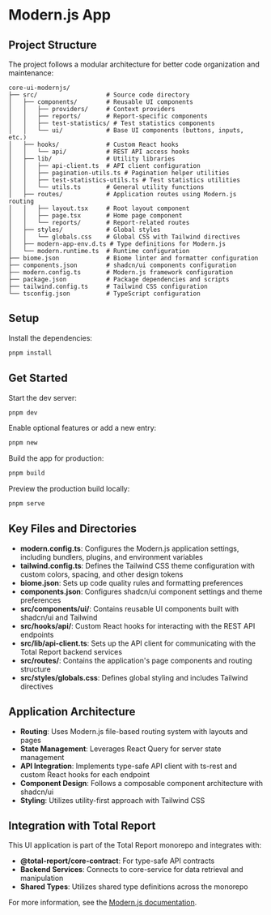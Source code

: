 # Modern.js App

## Project Structure

The project follows a modular architecture for better code organization and maintenance:

```
core-ui-modernjs/
├── src/                   # Source code directory
│   ├── components/        # Reusable UI components
│   │   ├── providers/     # Context providers
│   │   ├── reports/       # Report-specific components
│   │   ├── test-statistics/ # Test statistics components
│   │   └── ui/            # Base UI components (buttons, inputs, etc.)
│   ├── hooks/             # Custom React hooks
│   │   └── api/           # REST API access hooks
│   ├── lib/               # Utility libraries
│   │   ├── api-client.ts  # API client configuration
│   │   ├── pagination-utils.ts # Pagination helper utilities  
│   │   ├── test-statistics-utils.ts # Test statistics utilities
│   │   └── utils.ts       # General utility functions
│   ├── routes/            # Application routes using Modern.js routing
│   │   ├── layout.tsx     # Root layout component
│   │   ├── page.tsx       # Home page component
│   │   └── reports/       # Report-related routes
│   ├── styles/            # Global styles
│   │   └── globals.css    # Global CSS with Tailwind directives
│   ├── modern-app-env.d.ts # Type definitions for Modern.js
│   └── modern.runtime.ts  # Runtime configuration
├── biome.json             # Biome linter and formatter configuration
├── components.json        # shadcn/ui components configuration
├── modern.config.ts       # Modern.js framework configuration
├── package.json           # Package dependencies and scripts
├── tailwind.config.ts     # Tailwind CSS configuration
└── tsconfig.json          # TypeScript configuration
```

## Setup

Install the dependencies:

```bash
pnpm install
```

## Get Started

Start the dev server:

```bash
pnpm dev
```

Enable optional features or add a new entry:

```bash
pnpm new
```

Build the app for production:

```bash
pnpm build
```

Preview the production build locally:

```bash
pnpm serve
```

## Key Files and Directories

- **modern.config.ts**: Configures the Modern.js application settings, including bundlers, plugins, and environment variables
- **tailwind.config.ts**: Defines the Tailwind CSS theme configuration with custom colors, spacing, and other design tokens
- **biome.json**: Sets up code quality rules and formatting preferences
- **components.json**: Configures shadcn/ui component settings and theme preferences
- **src/components/ui/**: Contains reusable UI components built with shadcn/ui and Tailwind
- **src/hooks/api/**: Custom React hooks for interacting with the REST API endpoints
- **src/lib/api-client.ts**: Sets up the API client for communicating with the Total Report backend services
- **src/routes/**: Contains the application's page components and routing structure
- **src/styles/globals.css**: Defines global styling and includes Tailwind directives

## Application Architecture

- **Routing**: Uses Modern.js file-based routing system with layouts and pages
- **State Management**: Leverages React Query for server state management
- **API Integration**: Implements type-safe API client with ts-rest and custom React hooks for each endpoint
- **Component Design**: Follows a composable component architecture with shadcn/ui
- **Styling**: Utilizes utility-first approach with Tailwind CSS

## Integration with Total Report

This UI application is part of the Total Report monorepo and integrates with:

- **@total-report/core-contract**: For type-safe API contracts
- **Backend Services**: Connects to core-service for data retrieval and manipulation
- **Shared Types**: Utilizes shared type definitions across the monorepo

For more information, see the [Modern.js documentation](https://modernjs.dev/en).
